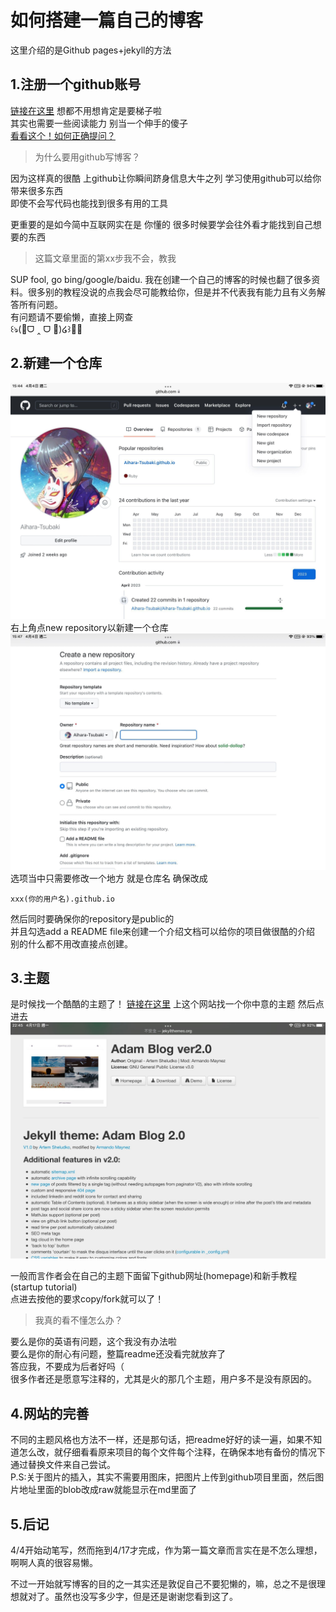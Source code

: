 # 如何搭建一篇自己的博客
这里介绍的是Github pages+jekyll的方法

## 1.注册一个github账号

[链接在这里](https://github.com)
想都不用想肯定是要梯子啦  
其实也需要一些阅读能力 别当一个伸手的傻子  
[看看这个！如何正确提问？](https://github.com/tvvocold/How-To-Ask-Questions-The-Smart-Way)
>为什么要用github写博客？

因为这样真的很酷 上github让你瞬间跻身信息大牛之列
学习使用github可以给你带来很多东西  
即使不会写代码也能找到很多有用的工具

更重要的是如今简中互联网实在是 你懂的 很多时候要学会往外看才能找到自己想要的东西
>这篇文章里面的第xx步我不会，教我

SUP fool, go bing/google/baidu.  我在创建一个自己的博客的时候也翻了很多资料。很多别的教程没说的点我会尽可能教给你，但是并不代表我有能力且有义务解答所有问题。   
有问题请不要偷懒，直接上网查   
꒰ঌ(🎀ᗜ ‸ ᗜ 🌸)໒꒱💈❌   

## 2.新建一个仓库 

![右上角的一个小加号](https://github.com/Aihara-Tsubaki/Aihara-Tsubaki.github.io/raw/gh-pages/pic/%E5%88%9B%E5%BB%BA.jpg)  
右上角点new repository以新建一个仓库  
![enter image description here](https://github.com/Aihara-Tsubaki/Aihara-Tsubaki.github.io/raw/gh-pages/pic/%E5%91%BD%E5%90%8D.jpg)  
选项当中只需要修改一个地方 就是仓库名 确保改成   

    xxx(你的用户名).github.io

然后同时要确保你的repository是public的   
并且勾选add a README file来创建一个介绍文档可以给你的项目做很酷的介绍   
别的什么都不用改直接点创建。
## 3.主题
是时候找一个酷酷的主题了！
[链接在这里](http://jekyllthemes.org/)
上这个网站找一个你中意的主题 然后点进去
![adam](https://github.com/Aihara-Tsubaki/Aihara-Tsubaki.github.io/raw/gh-pages/pic/adam.jpg)

一般而言作者会在自己的主题下面留下github网址(homepage)和新手教程(startup tutorial)  
点进去按他的要求copy/fork就可以了！

>我真的看不懂怎么办？

要么是你的英语有问题，这个我没有办法啦  
要么是你的耐心有问题，整篇readme还没看完就放弃了  
答应我，不要成为后者好吗（   
很多作者还是愿意写注释的，尤其是火的那几个主题，用户多不是没有原因的。

## 4.网站的完善
不同的主题风格也方法不一样，还是那句话，把readme好好的读一遍，如果不知道怎么改，就仔细看看原来项目的每个文件每个注释，在确保本地有备份的情况下通过替换文件来自己尝试。  
P.S:关于图片的插入，其实不需要用图床，把图片上传到github项目里面，然后图片地址里面的blob改成raw就能显示在md里面了

## 5.后记
4/4开始动笔写，然而拖到4/17才完成，作为第一篇文章而言实在是不怎么理想，啊啊人真的很容易懒。  

不过一开始就写博客的目的之一其实还是敦促自己不要犯懒的，嘛，总之不是很理想就对了。虽然也没写多少字，但是还是谢谢您看到这了。
